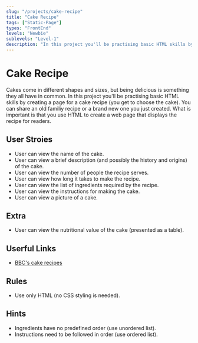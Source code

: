```yaml
---
slug: "/projects/cake-recipe"
title: "Cake Recipe"
tags: ["Static-Page"]
types: "FrontEnd"
levels: "Newbie"
sublevels: "Level-1"
description: "In this project you'll be practising basic HTML skills by creating a page for a cake recipe (you get to choose the cake)."
---
```

# Cake Recipe
Cakes come in different shapes and sizes, but being delicious is something they all have in common. In this project you'll be practising basic HTML skills by creating a page for a cake recipe (you get to choose the cake). You can share an old familiy recipe or a brand new one you just created. What is important is that you use HTML to create a web page that displays the recipe for readers.
## User Stroies
* User can view the name of the cake.
* User can view a brief description (and possibly the history and origins) of the cake.
* User can view the number of people the recipe serves.
* User can view how long it takes to make the recipe.
* User can view the list of ingredients required by the recipe.
* User can view the instructions for making the cake.
* User can view a picture of a cake.

## Extra
* User can view the nutritional value of the cake (presented as a table).

## Userful Links
* [BBC's cake recipes](https://www.bbcgoodfood.com/recipes/category/cakes-baking)

## Rules
* Use only HTML (no CSS styling is needed).

## Hints
* Ingredients have no predefined order (use unordered list).
* Instructions need to be followed in order (use ordered list).